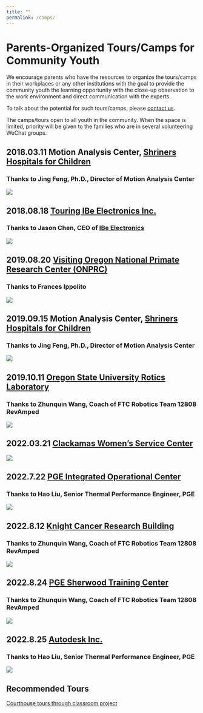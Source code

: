 ```yaml
---
title: ""
permalink: /camps/
---
```


# Parents-Organized Tours/Camps for Community Youth

We encourage parents who have the resources to organize the tours/camps in their workplaces or any other institutions with the goal to provide the community youth the learning opportunity with the close-up observation to the work environment and direct communication with the experts.

To talk about the potential for such tours/camps, please [contact us](http://pdxchinese.org/contact/).

The camps/tours open to all youth in the community. When the space is limited, priority will be given to the families who are in several volunteering WeChat groups.

## 2018.03.11 Motion Analysis Center, [Shriners Hospitals for Children](https://www.shrinershospitalsforchildren.org/shc)  
### Thanks to Jing Feng, Ph.D., Director of Motion Analysis Center  

![](https://res.cloudinary.com/dhngj18do/image/upload/f_auto,q_auto/v1/images/049251f1873e43066d1e13f0fe321b00)

## 2018.08.18 [Touring IBe Electronics Inc.](http://pdxchinese.org/ibe-tour-kids-2018/)  
### Thanks to Jason Chen, CEO of [IBe Electronics](http://pcbaaa.com/)  

![](https://res.cloudinary.com/dhngj18do/image/upload/f_auto,q_auto/v1/images/4f53e0550167bd51b0bba82f2d101876)

## 2019.08.20 [Visiting Oregon National Primate Research Center (ONPRC)](http://pdxchinese.org/visit_primate_center_2019/)  
### Thanks to Frances Ippolito  

![](https://res.cloudinary.com/dhngj18do/image/upload/f_auto,q_auto/v1/images/9a207f90227e808ae35d9a2eb9ea7c48b)

## 2019.09.15 Motion Analysis Center, [Shriners Hospitals for Children](https://www.shrinershospitalsforchildren.org/shc)   
### Thanks to Jing Feng, Ph.D., Director of Motion Analysis Center  

![](https://res.cloudinary.com/dhngj18do/image/upload/f_auto,q_auto/v1/images/activities/WeChat%20Image_20191013212703)

## 2019.10.11 [Oregon State University Rotics Laboratory](https://mime.oregonstate.edu/research/drl/)   
### Thanks to Zhunquin Wang, Coach of FTC Robotics Team 12808 RevAmped  

![](https://res.cloudinary.com/dhngj18do/image/upload/f_auto,q_auto/v1/images/e8412acd478a29aa118e9e7d1162d38f)

## 2022.03.21 [Clackamas Women’s Service Center](https://www.cwsor.org/)   
![](https://res.cloudinary.com/dhngj18do/image/upload/f_auto,q_auto/v1/images/Wechat%20Image_20220322002857)  

## 2022.7.22 [PGE Integrated Operational Center](https://portlandgeneral.com/media-gallery/operations-facilities)   
### Thanks to Hao Liu, Senior Thermal Performance Engineer, PGE  

![](https://res.cloudinary.com/dhngj18do/image/upload/f_auto,q_auto/v1/images/Wechat%20Image_20220722165221)

## 2022.8.12 [Knight Cancer Research Building](https://www.ohsu.edu/visit/knight-cancer-research-building)   
### Thanks to Zhunquin Wang, Coach of FTC Robotics Team 12808 RevAmped   

![](https://res.cloudinary.com/dhngj18do/image/upload/f_auto,q_auto/v1/images/Wechat%20Image_20220826220119)

## 2022.8.24 [PGE Sherwood Training Center](https://portlandgeneral.com/media-gallery/pge-line-crews-in-action)   
### Thanks to Zhunquin Wang, Coach of FTC Robotics Team 12808 RevAmped   

![](https://res.cloudinary.com/dhngj18do/image/upload/f_auto,q_auto/v1/images/301340220_1757199694652590_8689314536682204855_n)

## 2022.8.25 [Autodesk Inc.](https://www.autodesk.com/)   
### Thanks to Hao Liu, Senior Thermal Performance Engineer, PGE   

![](https://res.cloudinary.com/dhngj18do/image/upload/f_auto,q_auto/v1/images/301819518_1757605304612029_8584307474485059155_n)

## Recommended Tours

[Courthouse tours through classroom project](https://classroomlaw.org/student-programs/courthouse-tours/)
